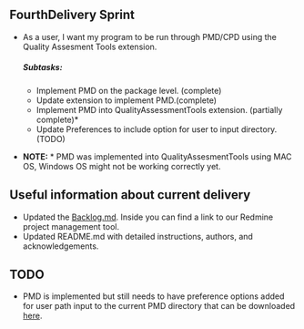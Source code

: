 ## FourthDelivery Sprint

* As a user, I want my program to be run through PMD/CPD using the Quality Assesment Tools extension.<br />
  ##### Subtasks:
  * Implement PMD on the package level. (complete)
  * Update extension to implement PMD.(complete)
  * Implement PMD into QualityAssessmentTools extension. (partially complete)*
  * Update Preferences to include option for user to input directory. (TODO)
  
* **NOTE:** * PMD was implemented into QualityAssesmentTools using MAC OS, Windows OS might not be working correctly yet.

## Useful information about current delivery
* Updated the [Backlog.md](https://github.com/SoftwareExtensionRenovators/QualityAssessmentTools/tree/ThirdDelivery/documents/Backlog.md). Inside you can find a link to our Redmine project management tool.
* Updated README.md with detailed instructions, authors, and acknowledgements.


## TODO
* PMD is implemented but still needs to have preference options added for user path input to the current PMD directory that can be downloaded [here](https://pmd.github.io/#downloads).
